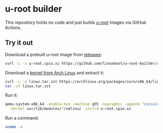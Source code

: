 # u-root builder

This repository holds no code and just builds [u-root](https://u-root.org)
images via GitHub Actions.

## Try it out

Download a prebuilt u-root image from
[releases](https://github.com/linuxboot/u-root-builder/releases):

```sh
curl -L -o u-root.cpio.xz https://github.com/linuxboot/u-root-builder/releases/download/v0.0.1/u-root_amd64_all.cpio.xz
```

Download a
[kernel from Arch Linux](https://archlinux.org/packages/core/x86_64/linux/)
and extract it:

```sh
curl -L -o linux.tar.zst https://archlinux.org/packages/core/x86_64/linux/download/
tar -xf linux.tar.zst
```

Run it:

```sh
qemu-system-x86_64 -enable-kvm -machine q35 -nographic -append "console=ttyS0" \
  -kernel usr/lib/modules/*/vmlinuz -initrd u-root.cpio.xz
```

Run a command:

```sh
uname -a
```
